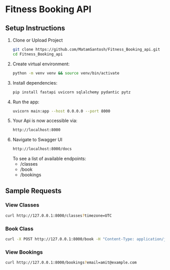 #  Fitness Booking API

## Setup Instructions


1. Clone or Upload Project
   ```bash
   git clone https://github.com/MatamSantosh/Fitness_Booking_api.git
   cd Fitness_Booking_api
    ```
2. Create virtual environment:
   ```bash
   python -m venv venv && source venv/bin/activate
   ```
3. Install dependencies:
   ```bash
   pip install fastapi uvicorn sqlalchemy pydantic pytz
   ```
4. Run the app:
   ```bash
   uvicorn main:app --host 0.0.0.0 --port 8000
   ```
5. Your Api is now accessible via:
    ```bash
    http://localhost:8000
     ```
6. Navigate to Swagger UI
    ```bash
    http://localhost:8000/docs
    ```
   To see a list of available endpoints:
   - /classes
   - /book
   - /bookings

## Sample Requests

### View Classes
```bash
curl http://127.0.0.1:8000/classes?timezone=UTC
```

### Book Class
```bash
curl -X POST http://127.0.0.1:8000/book -H "Content-Type: application/json" -d '{"class_id": 1, "client_name": "Amit", "client_email": "amit@example.com"}'
```

### View Bookings
```bash
curl http://127.0.0.1:8000/bookings?email=amit@example.com
```
